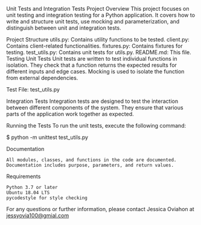 Unit Tests and Integration Tests
Project Overview
This project focuses on unit testing and integration testing for a Python application. It covers how to write and structure unit tests, use mocking and parameterization, and distinguish between unit and integration tests.

Project Structure
utils.py: Contains utility functions to be tested.
client.py: Contains client-related functionalities.
fixtures.py: Contains fixtures for testing.
test_utils.py: Contains unit tests for utils.py.
README.md: This file.
Testing
Unit Tests
Unit tests are written to test individual functions in isolation. They check that a function returns the expected results for different inputs and edge cases. Mocking is used to isolate the function from external dependencies.

Test File: test_utils.py

Integration Tests
Integration tests are designed to test the interaction between different components of the system. They ensure that various parts of the application work together as expected.

Running the Tests
To run the unit tests, execute the following command:

$ python -m unittest test_utils.py


Documentation

    All modules, classes, and functions in the code are documented.
    Documentation includes purpose, parameters, and return values.

Requirements

    Python 3.7 or later
    Ubuntu 18.04 LTS
    pycodestyle for style checking

For any questions or further information, please contact Jessica Oviahon at jessyovia100@gmial.com

